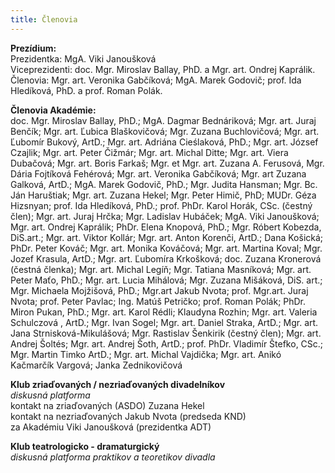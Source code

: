 ```yaml
---
title: Členovia
---
```

**Prezídium:**\
Prezidentka: MgA. Viki Janoušková\
Viceprezidenti: doc. Mgr. Miroslav Ballay, PhD. a Mgr. art. Ondrej Kaprálik.\
Členovia: Mgr. art. Veronika Gabčíková; MgA. Marek Godovič; prof. Ida Hledíková, PhD. a prof. Roman Polák.

**Členovia Akadémie:**\
doc. Mgr. Miroslav Ballay, PhD.; MgA. Dagmar Bednáriková; Mgr. art. Juraj Benčík; Mgr. art. Ľubica Blaškovičová; Mgr. Zuzana Buchlovičová; Mgr. art. Ľubomír Bukový, ArtD.; Mgr. art. Adriána Cieślaková, PhD.; Mgr. art. József Czajlik; Mgr. art. Peter Čižmár; Mgr. art. Michal Ditte; Mgr. art. Viera Dubačová; Mgr. art. Boris Farkaš; Mgr. et Mgr. art. Zuzana A. Ferusová, Mgr. Dária Fojtíková Fehérová; Mgr. art. Veronika Gabčíková; Mgr. art Zuzana Galková, ArtD.; MgA. Marek Godovič, PhD.; Mgr. Judita Hansman; Mgr. Bc. Ján Haruštiak; Mgr. art. Zuzana Hekel; Mgr. Peter Himič, PhD; MUDr. Géza Hizsnyan; prof. Ida Hledíková, PhD.; prof. PhDr. Karol Horák, CSc. (čestný člen); Mgr. art. Juraj Hrčka; Mgr. Ladislav Hubáček; MgA. Viki Janoušková; Mgr. art. Ondrej Kaprálik; PhDr. Elena Knopová, PhD.; Mgr. Róbert Kobezda, DiS.art.; Mgr. art. Viktor Kollár; Mgr. art. Anton Korenči, ArtD.; Dana Košická; PhDr. Peter Kováč; Mgr. art. Monika Kováčová; Mgr. art. Martina Koval;  Mgr. Jozef Krasula, ArtD.; Mgr. art. Ľubomíra Krkošková; doc. Zuzana Kronerová (čestná členka); Mgr. art. Michal Legíň; Mgr. Tatiana Masníková; Mgr. art. Peter Maťo, PhD.; Mgr. art. Lucia Mihálová; Mgr. Zuzana Mišáková, DiS. art.; Mgr. Michaela Mojžišová, PhD.; Mgr.art Jakub Nvota; prof. Mgr.art. Juraj Nvota;  prof. Peter Pavlac; Ing. Matúš Petričko; prof. Roman Polák; PhDr. Miron Pukan, PhD.; Mgr. art. Karol Rédli; Klaudyna Rozhin; Mgr. art. Valeria Schulczová , ArtD.; Mgr. Ivan Sogel; Mgr. art. Daniel Straka, ArtD.; Mgr. art. Jana Strnisková-Mikulášová; Mgr. Rastislav Šenkirik (čestný člen); Mgr. art. Andrej Šoltés; Mgr. art. Andrej Šoth, ArtD.; prof. PhDr. Vladimír Štefko, CSc.; Mgr. Martin Timko ArtD.; Mgr. art. Michal Vajdička; Mgr. art. Anikó Kačmarčík Vargová; Janka Zednikovičová

**Klub zriaďovaných / nezriaďovaných divadelníkov**\
*diskusná platforma* \
kontakt na zriaďovaných (ASDO)  Zuzana Hekel\
kontakt na nezriaďovaných Jakub Nvota (predseda KND)\
za Akadémiu Viki Janoušková (prezidentka ADT)

**Klub teatrologicko - dramaturgický**\
*diskusná platforma praktikov a teoretikov divadla*